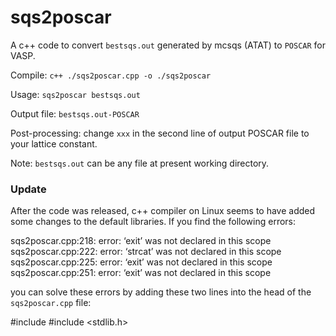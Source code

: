 sqs2poscar
==========

A c++ code to convert `bestsqs.out` generated by mcsqs (ATAT) to `POSCAR` for VASP.

Compile: `c++ ./sqs2poscar.cpp -o ./sqs2poscar`

Usage: `sqs2poscar bestsqs.out`
  
Output file: `bestsqs.out-POSCAR`

Post-processing: change `xxx` in the second line of output POSCAR file to your lattice constant.

Note: `bestsqs.out` can be any file at present working directory.

### Update
After the code was released, c++ compiler on Linux seems to have added some changes to the default libraries. If you find the following errors:

  sqs2poscar.cpp:218: error: ‘exit’ was not declared in this scope
  sqs2poscar.cpp:222: error: ‘strcat’ was not declared in this scope
  sqs2poscar.cpp:225: error: ‘exit’ was not declared in this scope
  sqs2poscar.cpp:251: error: ‘exit’ was not declared in this scope
  
you can solve these errors by adding these two lines into the head of the `sqs2poscar.cpp` file:

  #include <cstring>
  #include <stdlib.h>
